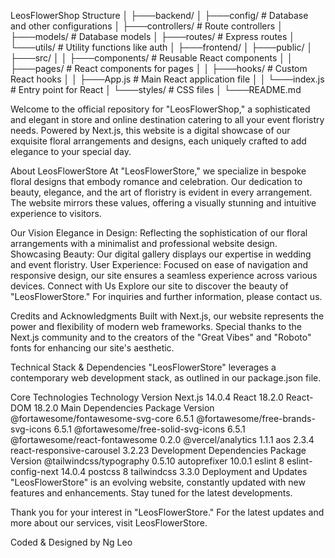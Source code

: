 LeosFlowerShop Structure
│
├───backend/
│   ├───config/         # Database and other configurations
│   ├───controllers/    # Route controllers
│   ├───models/         # Database models
│   ├───routes/         # Express routes
│   └───utils/          # Utility functions like auth
│
├───frontend/
│   ├───public/
│   ├───src/
│   │   ├───components/ # Reusable React components
│   │   ├───pages/      # React components for pages
│   │   ├───hooks/      # Custom React hooks
│   │   ├───App.js      # Main React application file
│   │   └───index.js    # Entry point for React
│   └───styles/         # CSS files
│
└───README.md





Welcome to the official repository for "LeosFlowerShop," a sophisticated and elegant in store and online destination catering to all your event floristry needs. Powered by Next.js, this website is a digital showcase of our exquisite floral arrangements and designs, each uniquely crafted to add elegance to your special day.

About LeosFlowerStore
At "LeosFlowerStore," we specialize in bespoke floral designs that embody romance and celebration. Our dedication to beauty, elegance, and the art of floristry is evident in every arrangement. The website mirrors these values, offering a visually stunning and intuitive experience to visitors.

Our Vision
Elegance in Design: Reflecting the sophistication of our floral arrangements with a minimalist and professional website design.
Showcasing Beauty: Our digital gallery displays our expertise in wedding and event floristry.
User Experience: Focused on ease of navigation and responsive design, our site ensures a seamless experience across various devices.
Connect with Us
Explore our site to discover the beauty of "LeosFlowerStore." For inquiries and further information, please contact us.

Credits and Acknowledgments
Built with Next.js, our website represents the power and flexibility of modern web frameworks. Special thanks to the Next.js community and to the creators of the "Great Vibes" and "Roboto" fonts for enhancing our site's aesthetic.

Technical Stack & Dependencies
"LeosFlowerStore" leverages a contemporary web development stack, as outlined in our package.json file.

Core Technologies
Technology	Version
Next.js	14.0.4
React	18.2.0
React-DOM	18.2.0
Main Dependencies
Package	Version
@fortawesome/fontawesome-svg-core	6.5.1
@fortawesome/free-brands-svg-icons	6.5.1
@fortawesome/free-solid-svg-icons	6.5.1
@fortawesome/react-fontawesome	0.2.0
@vercel/analytics	1.1.1
aos	2.3.4
react-responsive-carousel	3.2.23
Development Dependencies
Package	Version
@tailwindcss/typography	0.5.10
autoprefixer	10.0.1
eslint	8
eslint-config-next	14.0.4
postcss	8
tailwindcss	3.3.0
Deployment and Updates
"LeosFlowerStore" is an evolving website, constantly updated with new features and enhancements. Stay tuned for the latest developments.

Thank you for your interest in "LeosFlowerStore." For the latest updates and more about our services, visit LeosFlowerStore.

Coded & Designed by Ng Leo